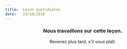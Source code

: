 ```yaml
---
title:  Leçon quotidienne
date:   23/10/2018
---
```


### <center>Nous travaillons sur cette leçon.</center>
<center>Revenez plus tard, s'il vous plaît.</center>